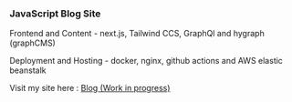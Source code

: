 ### JavaScript Blog Site

Frontend and Content - next.js, Tailwind CCS, GraphQl and hygraph (graphCMS)

Deployment and Hosting - docker, nginx, github actions and AWS elastic beanstalk

Visit my site here : [Blog (Work in progress)](http://dockerreact-env.eba-b8tncupa.eu-west-2.elasticbeanstalk.com/)
